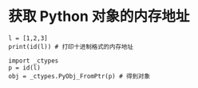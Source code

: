# 获取 Python 对象的内存地址
```
l = [1,2,3]
print(id(l)) # 打印十进制格式的内存地址

import _ctypes
p = id(l)
obj = _ctypes.PyObj_FromPtr(p) # 得到对象
```
